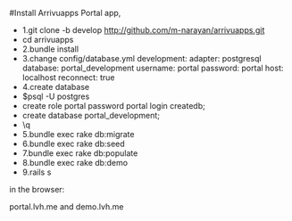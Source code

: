 #Install Arrivuapps Portal app,

* 1.git clone -b develop http://github.com/m-narayan/arrivuapps.git
* cd arrivuapps
* 2.bundle install
* 3.change config/database.yml
         development:
            adapter: postgresql
            database: portal_development
            username: portal
            password: portal
            host: localhost
            reconnect: true
* 4.create database
*    $psql -U postgres
*    create role portal password portal login createdb;
*    create database portal_development;
*    \q
* 5.bundle exec rake db:migrate
* 6.bundle exec rake db:seed
* 7.bundle exec rake db:populate
* 8.bundle exec rake db:demo
* 9.rails s

in the browser:

portal.lvh.me
  and
demo.lvh.me
